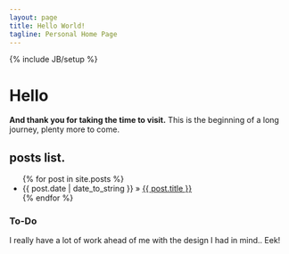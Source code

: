 ```yaml
---
layout: page
title: Hello World!
tagline: Personal Home Page
---
```

{% include JB/setup %}

# Hello 
**And thank you for taking the time to visit.**
This is the beginning of a long journey, plenty more to come.

## posts list.

<ul class="posts">
  {% for post in site.posts %}
    <li><span>{{ post.date | date_to_string }}</span> &raquo; <a href="{{ BASE_PATH }}{{ post.url }}">{{ post.title }}</a></li>
  {% endfor %}
</ul>

### To-Do

I really have a lot of work ahead of me with the design I had in mind.. Eek!

